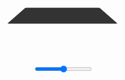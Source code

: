 <div class="example example9" style="--perspective: 500px">
  <div class="example__view">
    <div class="block"></div>
    <input class="range" type="range" id="perspective" name="perspective" min="150" max="1000"
           onchange="updatePerspective(this.value)" />
  </div>
</div>

<style>
  .example9 .range {
    position: absolute;
    bottom: 16px; left: 50%;
    translate: -50%;
    z-index: 999;
  }
  .example9 .example__view {
    height: 300px;
    transform-style: preserve-3d;
    perspective: var(--perspective);
  }
  .example9 .block {
    position: absolute;
    top: 50%; left: 50%;
    width: 200px; aspect-ratio: 1/1;
    border-radius: 4px;
    background: light-dark(#333, #fff);
    rotate: x 80deg;
    translate: -50% -50%;
  }
</style>

<script>
  const perspectiveExample = document.querySelector('.example9')
  function updatePerspective(value) {
    perspectiveExample.setAttribute('style',`--perspective: ${value}px`);
  }
</script>